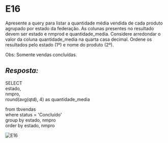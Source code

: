 # E16
Apresente a query para listar a quantidade média vendida de cada produto agrupado por estado da federação. As colunas presentes no resultado devem ser estado e nmprod e quantidade_media. Considere arredondar o valor da coluna quantidade_media na quarta casa decimal. Ordene os resultados pelo estado (1º) e nome do produto (2º).

Obs: Somente vendas concluídas.

## *Resposta:*
SELECT<br>
	estado,<br>
	nmpro,<br>
	round(avg(qtd), 4) as quantidade_media

from tbvendas<br>
where status = 'Concluído'<br>
group by estado, nmpro<br>
order by estado, nmpro

![E16](/Compass/Sprint_2/Evidencias/E16.png)